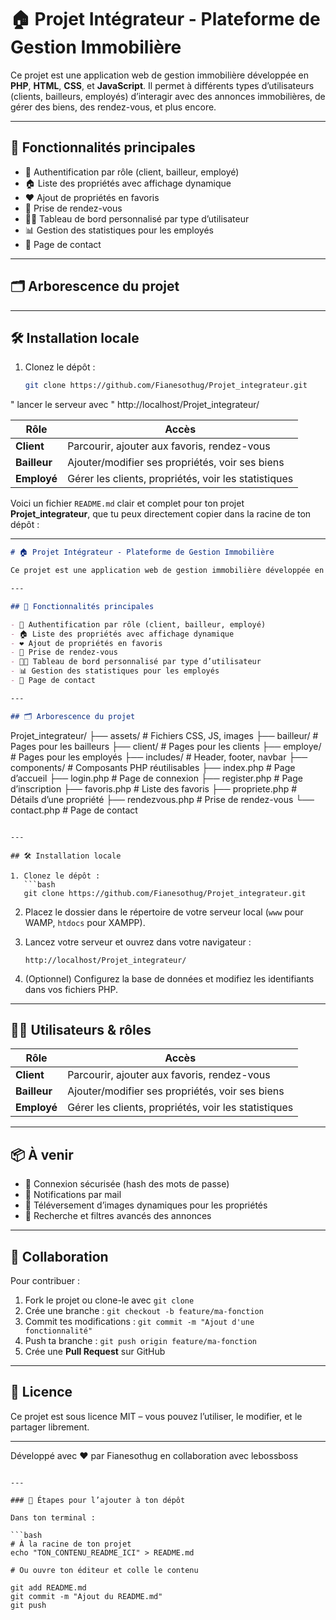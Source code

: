 # 🏠 Projet Intégrateur - Plateforme de Gestion Immobilière

Ce projet est une application web de gestion immobilière développée en **PHP**, **HTML**, **CSS**, et **JavaScript**. Il permet à différents types d’utilisateurs (clients, bailleurs, employés) d’interagir avec des annonces immobilières, de gérer des biens, des rendez-vous, et plus encore.

---

## 🚀 Fonctionnalités principales

- 🔐 Authentification par rôle (client, bailleur, employé)
- 🏠 Liste des propriétés avec affichage dynamique
- ❤️ Ajout de propriétés en favoris
- 📅 Prise de rendez-vous
- 🧑‍💼 Tableau de bord personnalisé par type d’utilisateur
- 📊 Gestion des statistiques pour les employés
- 📩 Page de contact

---

## 🗂️ Arborescence du projet


---

## 🛠️ Installation locale

1. Clonez le dépôt :
   ```bash
   git clone https://github.com/Fianesothug/Projet_integrateur.git
" lancer le serveur avec "
http://localhost/Projet_integrateur/

| Rôle         | Accès                                                |
| ------------ | ---------------------------------------------------- |
| **Client**   | Parcourir, ajouter aux favoris, rendez-vous          |
| **Bailleur** | Ajouter/modifier ses propriétés, voir ses biens      |
| **Employé**  | Gérer les clients, propriétés, voir les statistiques |


Voici un fichier `README.md` clair et complet pour ton projet **Projet\_integrateur**, que tu peux directement copier dans la racine de ton dépôt :

---

```markdown
# 🏠 Projet Intégrateur - Plateforme de Gestion Immobilière

Ce projet est une application web de gestion immobilière développée en **PHP**, **HTML**, **CSS**, et **JavaScript**. Il permet à différents types d’utilisateurs (clients, bailleurs, employés) d’interagir avec des annonces immobilières, de gérer des biens, des rendez-vous, et plus encore.

---

## 🚀 Fonctionnalités principales

- 🔐 Authentification par rôle (client, bailleur, employé)
- 🏠 Liste des propriétés avec affichage dynamique
- ❤️ Ajout de propriétés en favoris
- 📅 Prise de rendez-vous
- 🧑‍💼 Tableau de bord personnalisé par type d’utilisateur
- 📊 Gestion des statistiques pour les employés
- 📩 Page de contact

---

## 🗂️ Arborescence du projet

```

Projet\_integrateur/
├── assets/              # Fichiers CSS, JS, images
├── bailleur/            # Pages pour les bailleurs
├── client/              # Pages pour les clients
├── employe/             # Pages pour les employés
├── includes/            # Header, footer, navbar
├── components/          # Composants PHP réutilisables
├── index.php            # Page d’accueil
├── login.php            # Page de connexion
├── register.php         # Page d’inscription
├── favoris.php          # Liste des favoris
├── propriete.php        # Détails d’une propriété
├── rendezvous.php       # Prise de rendez-vous
└── contact.php          # Page de contact

````

---

## 🛠️ Installation locale

1. Clonez le dépôt :
   ```bash
   git clone https://github.com/Fianesothug/Projet_integrateur.git
````

2. Placez le dossier dans le répertoire de votre serveur local (`www` pour WAMP, `htdocs` pour XAMPP).

3. Lancez votre serveur et ouvrez dans votre navigateur :

   ```
   http://localhost/Projet_integrateur/
   ```

4. (Optionnel) Configurez la base de données et modifiez les identifiants dans vos fichiers PHP.

---

## 👨‍💻 Utilisateurs & rôles

| Rôle         | Accès                                                |
| ------------ | ---------------------------------------------------- |
| **Client**   | Parcourir, ajouter aux favoris, rendez-vous          |
| **Bailleur** | Ajouter/modifier ses propriétés, voir ses biens      |
| **Employé**  | Gérer les clients, propriétés, voir les statistiques |

---

## 📦 À venir

* 🔐 Connexion sécurisée (hash des mots de passe)
* 📧 Notifications par mail
* 📁 Téléversement d’images dynamiques pour les propriétés
* 🔎 Recherche et filtres avancés des annonces

---

## 🤝 Collaboration

Pour contribuer :

1. Fork le projet ou clone-le avec `git clone`
2. Crée une branche : `git checkout -b feature/ma-fonction`
3. Commit tes modifications : `git commit -m "Ajout d'une fonctionnalité"`
4. Push ta branche : `git push origin feature/ma-fonction`
5. Crée une **Pull Request** sur GitHub

---

## 📄 Licence

Ce projet est sous licence MIT – vous pouvez l’utiliser, le modifier, et le partager librement.

---

Développé avec ❤️ par Fianesothug en collaboration avec lebossboss

````

---

### 📌 Étapes pour l’ajouter à ton dépôt

Dans ton terminal :

```bash
# À la racine de ton projet
echo "TON_CONTENU_README_ICI" > README.md

# Ou ouvre ton éditeur et colle le contenu

git add README.md
git commit -m "Ajout du README.md"
git push
````
